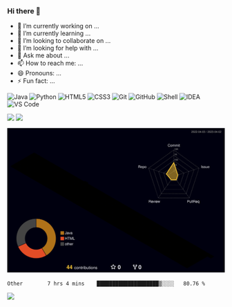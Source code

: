 ### Hi there 👋

<!-- **flankx/flankx** is a ✨ _special_ ✨ repository because its `README.md` (this file) appears on your GitHub profile.

Here are some ideas to get you started: -->

- 🔭 I’m currently working on ...
- 🌱 I’m currently learning ...
- 👯 I’m looking to collaborate on ...
- 🤔 I’m looking for help with ...
- 💬 Ask me about ...
- 📫 How to reach me: ...
- 😄 Pronouns: ...
- ⚡ Fun fact: ...

![Java](https://img.shields.io/badge/-Java-7D929E?style=plastic&logo=OpenJDK)
![Python](https://img.shields.io/badge/-Python-8fcfd1?style=plastic&logo=Python)
![HTML5](https://img.shields.io/badge/-HTML5-E34F26?style=plastic&logo=html5&logoColor=white)
![CSS3](https://img.shields.io/badge/-CSS3-1572B6?style=plastic&logo=css3)
![Git](https://img.shields.io/badge/-Git-black?style=plastic&logo=git)
![GitHub](https://img.shields.io/badge/-GitHub-181717?style=plastic&logo=github)
![Shell](https://img.shields.io/badge/-Shell-blasck?style=plastic&logo=Shell)
![IDEA](https://img.shields.io/badge/-IDEA-000000?style=plastic&logo=IntelliJ-IDEA)
![VS Code](https://img.shields.io/badge/-VS%20Code-007ACC?style=plastic&logo=visual-studio-code)

<!-- github stats & top langs[&layout=compact 紧凑布局]-->
![](https://github-readme-stats.vercel.app/api?username=flankx&hide=contribs&show_icons=true&theme=darcula)
![](https://github-readme-stats.vercel.app/api/top-langs?username=flankx&theme=darcula&layout=compact)
<!-- github打卡 -->
<!-- ![](https://github-readme-streak-stats.herokuapp.com/?user=flankx&theme=darcula) -->
![](./profile-3d-contrib/profile-night-rainbow.svg)

<!--START_SECTION:waka-->

```text
Other        7 hrs 4 mins    ████████████████████▒░░░░   80.76 %
```

<!--END_SECTION:waka-->

![](https://badges.strrl.dev/visits/flankx/flankx)